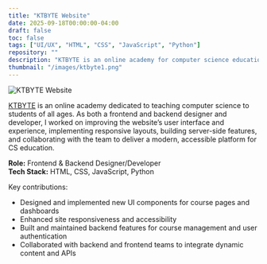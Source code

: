 ```yaml
---
title: "KTBYTE Website"
date: 2025-09-18T00:00:00-04:00
draft: false
toc: false
tags: ["UI/UX", "HTML", "CSS", "JavaScript", "Python"]
repository: ""
description: "KTBYTE is an online academy for computer science education. I contributed as both a frontend and backend designer and developer, focusing on user experience, responsive design, and server-side functionality."
thumbnail: "/images/ktbyte1.png"
---
```


![KTBYTE Website](/images/ktbyte1.png)

[KTBYTE](https://www.ktbyte.com/) is an online academy dedicated to teaching computer science to students of all ages. As both a frontend and backend designer and developer, I worked on improving the website’s user interface and experience, implementing responsive layouts, building server-side features, and collaborating with the team to deliver a modern, accessible platform for CS education.

**Role:** Frontend & Backend Designer/Developer  
**Tech Stack:** HTML, CSS, JavaScript, Python

Key contributions:
- Designed and implemented new UI components for course pages and dashboards
- Enhanced site responsiveness and accessibility
- Built and maintained backend features for course management and user authentication
- Collaborated with backend and frontend teams to integrate dynamic content and APIs